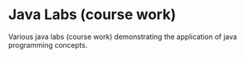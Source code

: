 # Java Labs (course work)
Various java labs (course work) demonstrating the application of java programming concepts.
